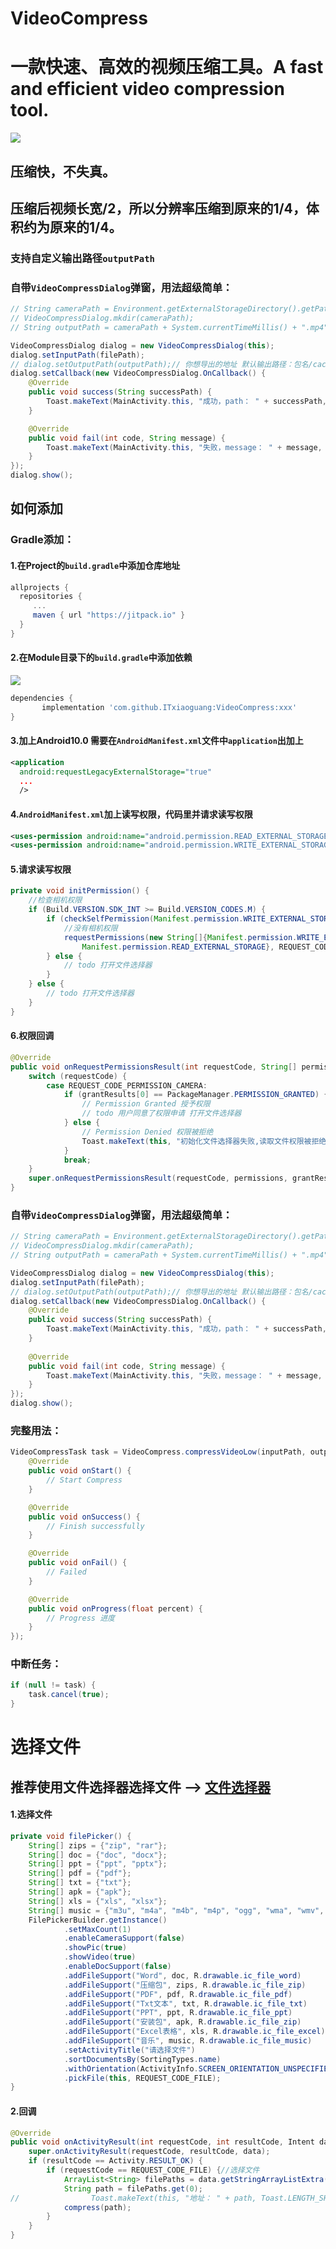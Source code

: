# VideoCompress
# 一款快速、高效的视频压缩工具。A fast and efficient video compression tool.
[![](https://jitpack.io/v/ITxiaoguang/VideoCompress.svg)](https://jitpack.io/#ITxiaoguang/VideoCompress)

## 压缩快，不失真。
## 压缩后视频长宽/2，所以分辨率压缩到原来的1/4，体积约为原来的1/4。

### 支持自定义输出路径`outputPath`

### 自带`VideoCompressDialog`弹窗，用法超级简单：

```java
// String cameraPath = Environment.getExternalStorageDirectory().getPath() + "/DCIM/Camera/";
// VideoCompressDialog.mkdir(cameraPath);
// String outputPath = cameraPath + System.currentTimeMillis() + ".mp4";

VideoCompressDialog dialog = new VideoCompressDialog(this);
dialog.setInputPath(filePath);
// dialog.setOutputPath(outputPath);// 你想导出的地址 默认输出路径：包名/cache/videoCompress/compressedMp4.mp4
dialog.setCallback(new VideoCompressDialog.OnCallback() {
    @Override
    public void success(String successPath) {
        Toast.makeText(MainActivity.this, "成功，path： " + successPath, Toast.LENGTH_SHORT).show();
    }

    @Override
    public void fail(int code, String message) {
        Toast.makeText(MainActivity.this, "失败，message： " + message, Toast.LENGTH_SHORT).show();
    }
});
dialog.show();
```

## 如何添加
### Gradle添加：
#### 1.在Project的`build.gradle`中添加仓库地址

``` gradle
allprojects {
  repositories {
     ...
     maven { url "https://jitpack.io" }
  }
}
```

#### 2.在Module目录下的`build.gradle`中添加依赖

[![](https://jitpack.io/v/ITxiaoguang/VideoCompress.svg)](https://jitpack.io/#ITxiaoguang/VideoCompress)

``` gradle
dependencies {
       implementation 'com.github.ITxiaoguang:VideoCompress:xxx'
}
```

#### 3.加上Android10.0 需要在`AndroidManifest.xml`文件中`application`出加上
```xml
<application
  android:requestLegacyExternalStorage="true"
  ...
  />
```

#### 4.`AndroidManifest.xml`加上读写权限，代码里并请求读写权限
```xml
<uses-permission android:name="android.permission.READ_EXTERNAL_STORAGE" />
<uses-permission android:name="android.permission.WRITE_EXTERNAL_STORAGE" />
```

#### 5.请求读写权限
```java
private void initPermission() {
    //检查相机权限
    if (Build.VERSION.SDK_INT >= Build.VERSION_CODES.M) {
        if (checkSelfPermission(Manifest.permission.WRITE_EXTERNAL_STORAGE) != PackageManager.PERMISSION_GRANTED) {
            //没有相机权限
            requestPermissions(new String[]{Manifest.permission.WRITE_EXTERNAL_STORAGE,
                Manifest.permission.READ_EXTERNAL_STORAGE}, REQUEST_CODE_PERMISSION_CAMERA);
        } else {
            // todo 打开文件选择器
        }
    } else {
        // todo 打开文件选择器
    }
}
```

#### 6.权限回调
```java
@Override
public void onRequestPermissionsResult(int requestCode, String[] permissions, int[] grantResults) {
    switch (requestCode) {
        case REQUEST_CODE_PERMISSION_CAMERA:
            if (grantResults[0] == PackageManager.PERMISSION_GRANTED) {
                // Permission Granted 授予权限
                // todo 用户同意了权限申请 打开文件选择器
            } else {
                // Permission Denied 权限被拒绝
                Toast.makeText(this, "初始化文件选择器失败,读取文件权限被拒绝", Toast.LENGTH_SHORT).show();
            }
            break;
    }
    super.onRequestPermissionsResult(requestCode, permissions, grantResults);
}
```

### 自带`VideoCompressDialog`弹窗，用法超级简单：

```java
// String cameraPath = Environment.getExternalStorageDirectory().getPath() + "/DCIM/Camera/";
// VideoCompressDialog.mkdir(cameraPath);
// String outputPath = cameraPath + System.currentTimeMillis() + ".mp4";

VideoCompressDialog dialog = new VideoCompressDialog(this);
dialog.setInputPath(filePath);
// dialog.setOutputPath(outputPath);// 你想导出的地址 默认输出路径：包名/cache/videoCompress/compressedMp4.mp4
dialog.setCallback(new VideoCompressDialog.OnCallback() {
    @Override
    public void success(String successPath) {
        Toast.makeText(MainActivity.this, "成功，path： " + successPath, Toast.LENGTH_SHORT).show();
    }
    
    @Override
    public void fail(int code, String message) {
        Toast.makeText(MainActivity.this, "失败，message： " + message, Toast.LENGTH_SHORT).show();
    }
});
dialog.show();
```

### 完整用法：

```java
VideoCompressTask task = VideoCompress.compressVideoLow(inputPath, outputPath, new VideoCompress.CompressListener() {
    @Override
    public void onStart() {
        // Start Compress
    }

    @Override
    public void onSuccess() {
        // Finish successfully
    }

    @Override
    public void onFail() {
        // Failed
    }

    @Override
    public void onProgress(float percent) {
        // Progress 进度
    }
});
```
### 中断任务：
```java
if (null != task) {
    task.cancel(true);
}
```

# 选择文件

## 推荐使用文件选择器选择文件 --> [文件选择器](https://github.com/ITxiaoguang/FilePicker)

#### 1.选择文件
```java
private void filePicker() {
    String[] zips = {"zip", "rar"};
    String[] doc = {"doc", "docx"};
    String[] ppt = {"ppt", "pptx"};
    String[] pdf = {"pdf"};
    String[] txt = {"txt"};
    String[] apk = {"apk"};
    String[] xls = {"xls", "xlsx"};
    String[] music = {"m3u", "m4a", "m4b", "m4p", "ogg", "wma", "wmv", "ogg", "rmvb", "mp2", "mp3", "aac", "awb", "amr", "mka"};
    FilePickerBuilder.getInstance()
            .setMaxCount(1)
            .enableCameraSupport(false)
            .showPic(true)
            .showVideo(true)
            .enableDocSupport(false)
            .addFileSupport("Word", doc, R.drawable.ic_file_word)
            .addFileSupport("压缩包", zips, R.drawable.ic_file_zip)
            .addFileSupport("PDF", pdf, R.drawable.ic_file_pdf)
            .addFileSupport("Txt文本", txt, R.drawable.ic_file_txt)
            .addFileSupport("PPT", ppt, R.drawable.ic_file_ppt)
            .addFileSupport("安装包", apk, R.drawable.ic_file_zip)
            .addFileSupport("Excel表格", xls, R.drawable.ic_file_excel)
            .addFileSupport("音乐", music, R.drawable.ic_file_music)
            .setActivityTitle("请选择文件")
            .sortDocumentsBy(SortingTypes.name)
            .withOrientation(ActivityInfo.SCREEN_ORIENTATION_UNSPECIFIED)
            .pickFile(this, REQUEST_CODE_FILE);
}
```

#### 2.回调
```java
@Override
public void onActivityResult(int requestCode, int resultCode, Intent data) {
    super.onActivityResult(requestCode, resultCode, data);
    if (resultCode == Activity.RESULT_OK) {
        if (requestCode == REQUEST_CODE_FILE) {//选择文件
            ArrayList<String> filePaths = data.getStringArrayListExtra(FilePickerConst.KEY_SELECTED_DOCS);
            String path = filePaths.get(0);
//                Toast.makeText(this, "地址： " + path, Toast.LENGTH_SHORT).show();
            compress(path);
        }
    }
}
```
